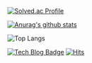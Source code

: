 [![Solved.ac Profile](http://mazassumnida.wtf/api/v2/generate_badge?boj=shajh9708)](https://solved.ac/shajh9708/)

[![Anurag's github stats](https://github-readme-stats.vercel.app/api?username=seonghun08)](https://github.com/seonghun08/github-readme-stats)

![Top Langs](https://github-readme-stats.vercel.app/api/top-langs/?username=seonghun08&layout=compact)

[![Tech Blog Badge](http://img.shields.io/badge/-Tech%20Blog-e33c19?style=flat&logo=tistory&link=https://dev-hui.tistory.com/)](https://dev-hui.tistory.com/)
[![Hits](https://hits.seeyoufarm.com/api/count/incr/badge.svg?url=https://github.com/seonghun08&count_bg=%23727272&title_bg=%23000000&icon=github.svg&icon_color=%23E7E7E7&title=Hits&edge_flat=false)](https://github.com/seonghun08)
